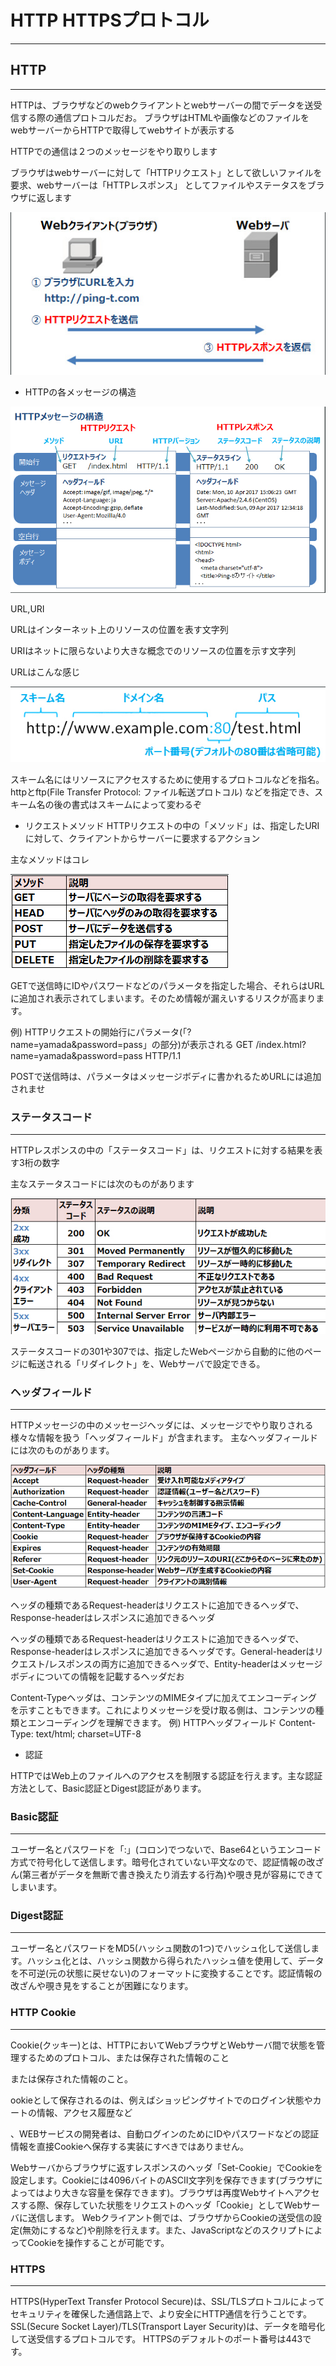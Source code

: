 # HTTP HTTPSプロトコル

****

## HTTP

****

HTTPは、ブラウザなどのwebクライアントとwebサーバーの間でデータを送受信する際の通信プロトコルだお。
ブラウザはHTMLや画像などのファイルをwebサーバーからHTTPで取得してwebサイトが表示する

HTTPでの通信は２つのメッセージをやり取りします

ブラウザはwebサーバーに対して「HTTPリクエスト」として欲しいファイルを要求、webサーバーは「HTTPレスポンス」
としてファイルやステータスをブラウザに返します

![](images/HTTP1.png)

- HTTPの各メッセージの構造

![](images/HTTP2.png)

URL,URI

URLはインターネット上のリソースの位置を表す文字列

URIはネットに限らないより大きな概念でのリソースの位置を示す文字列

URLはこんな感じ

![](images/HTTP3.png)

スキーム名にはリソースにアクセスするために使用するプロトコルなどを指名。httpとftp(File Transfer Protocol: ファイル転送プロトコル)
などを指定でき、スキーム名の後の書式はスキームによって変わるぞ

- リクエストメソッド
HTTPリクエストの中の「メソッド」は、指定したURIに対して、クライアントからサーバーに要求するアクション

主なメソッドはコレ

![](images/HTTP4.png)

<l>GETで送信時にIDやパスワードなどのパラメータを指定した場合、それらはURLに追加され表示されてしまいます。そのため情報が漏えいするリスクが高まります。</l>

例) HTTPリクエストの開始行にパラメータ(「?name=yamada&password=pass」の部分)が表示される
GET /index.html?name=yamada&password=pass HTTP/1.1

POSTで送信時は、パラメータはメッセージボディに書かれるためURLには追加されませ

### ステータスコード

****

HTTPレスポンスの中の「ステータスコード」は、リクエストに対する結果を表す3桁の数字

主なステータスコードには次のものがあります

![](images/HTTP5.png)

ステータスコードの301や307では、指定したWebページから自動的に他のページに転送される「リダイレクト」を、Webサーバで設定できる。

### ヘッダフィールド

****

HTTPメッセージの中のメッセージヘッダには、メッセージでやり取りされる様々な情報を扱う「ヘッダフィールド」が含まれます。
主なヘッダフィールドには次のものがあります。

![](images/HTTP6.png)

ヘッダの種類であるRequest-headerはリクエストに追加できるヘッダで、Response-headerはレスポンスに追加できるヘッダ


ヘッダの種類であるRequest-headerはリクエストに追加できるヘッダで、Response-headerはレスポンスに追加できるヘッダです。General-headerはリクエスト/レスポンスの両方に追加できるヘッダで、Entity-headerはメッセージボディについての情報を記載するヘッダだお


Content-Typeヘッダは、コンテンツのMIMEタイプに加えてエンコーディングを示すこともできます。これによりメッセージを受け取る側は、コンテンツの種類とエンコーディングを理解できます。
例) HTTPヘッダフィールド
Content-Type: text/html; charset=UTF-8

- 認証

HTTPではWeb上のファイルへのアクセスを制限する認証を行えます。主な認証方法として、Basic認証とDigest認証があります。

### Basic認証

****

ユーザー名とパスワードを「:」(コロン)でつないで、Base64というエンコード方式で符号化して送信します。暗号化されていない平文なので、認証情報の改ざん(第三者がデータを無断で書き換えたり消去する行為)や覗き見が容易にできてしまいます。

### Digest認証

****

ユーザー名とパスワードをMD5(ハッシュ関数の1つ)でハッシュ化して送信します。ハッシュ化とは、ハッシュ関数から得られたハッシュ値を使用して、データを不可逆(元の状態に戻せない)のフォーマットに変換することです。認証情報の改ざんや覗き見をすることが困難になります。

### HTTP Cookie

****

Cookie(クッキー)とは、HTTPにおいてWebブラウザとWebサーバ間で状態を管理するためのプロトコル、または保存された情報のこと

または保存された情報のこと。

ookieとして保存されるのは、例えばショッピングサイトでのログイン状態やカートの情報、アクセス履歴など

、WEBサービスの開発者は、自動ログインのためにIDやパスワードなどの認証情報を直接Cookieへ保存する実装にすべきではありません。


Webサーバからブラウザに返すレスポンスのヘッダ「Set-Cookie」でCookieを設定します。Cookieには4096バイトのASCII文字列を保存できます(ブラウザによってはより大きな容量を保存できます)。ブラウザは再度Webサイトへアクセスする際、保存していた状態をリクエストのヘッダ「Cookie」としてWebサーバに送信します。
Webクライアント側では、ブラウザからCookieの送受信の設定(無効にするなど)や削除を行えます。また、JavaScriptなどのスクリプトによってCookieを操作することが可能です。

### HTTPS

****

HTTPS(HyperText Transfer Protocol Secure)は、SSL/TLSプロトコルによってセキュリティを確保した通信路上で、より安全にHTTP通信を行うことです。SSL(Secure Socket Layer)/TLS(Transport Layer Security)は、データを暗号化して送受信するプロトコルです。
HTTPSのデフォルトのポート番号は443です。

